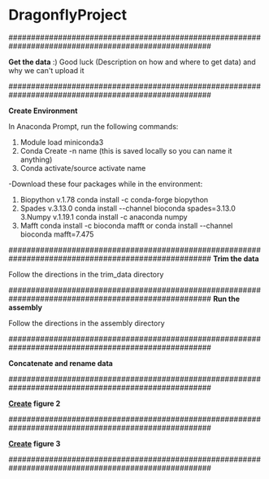 # DragonflyProject
#####################################################################################################

**Get the data** :) Good luck (Description on how and where to get data) and why we can't upload it

#####################################################################################################

**Create Environment**

In Anaconda Prompt, run the following commands:   
1. Module load miniconda3
2. Conda Create -n name (this is saved locally so you can name it anything)
3. Conda activate/source activate name 

-Download these four packages while in the environment: 
1. Biopython  v.1.78
conda install -c conda-forge biopython
2. Spades v.3.13.0
conda install --channel bioconda spades=3.13.0
3.Numpy v.1.19.1
conda install -c anaconda numpy
4. Mafft
conda install -c bioconda mafft
        or
conda install --channel bioconda mafft=7.475



#####################################################################################################
**Trim the data**

Follow the directions in the trim_data directory

#####################################################################################################
**Run the assembly**

Follow the directions in the assembly directory

#####################################################################################################

**Concatenate and rename data**

#####################################################################################################

**[Create](/create_figure2) figure 2**

#####################################################################################################

**[Create](/create_figure3) figure 3**

#####################################################################################################
